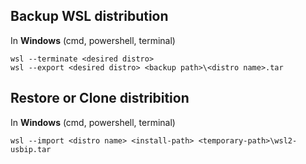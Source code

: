 ## Backup WSL distribution
In **Windows** (cmd, powershell, terminal)  
```
wsl --terminate <desired distro>
wsl --export <desired distro> <backup path>\<distro name>.tar
```


## Restore or Clone distribition
In **Windows** (cmd, powershell, terminal)
```
wsl --import <distro name> <install-path> <temporary-path>\wsl2-usbip.tar
```
